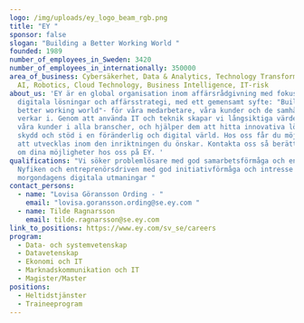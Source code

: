 ```yaml
---
logo: /img/uploads/ey_logo_beam_rgb.png
title: "EY "
sponsor: false
slogan: "Building a Better Working World "
founded: 1989
number_of_employees_in_Sweden: 3420
number_of_employees_in_internationally: 350000
area_of_business: Cybersäkerhet, Data & Analytics, Technology Transformation,
  AI, Robotics, Cloud Technology, Business Intelligence, IT-risk
about_us: 'EY är en global organisation inom affärsrådgivning med fokus på
  digitala lösningar och affärsstrategi, med ett gemensamt syfte: "Building a
  better working world"- för våra medarbetare, våra kunder och de samhällen vi
  verkar i. Genom att använda IT och teknik skapar vi långsiktiga värden för
  våra kunder i alla branscher, och hjälper dem att hitta innovativa lösningar,
  skydd och stöd i en föränderlig och digital värld. Hos oss får du möjligheten
  att utvecklas inom den inriktningen du önskar. Kontakta oss så berättar vi mer
  om dina möjligheter hos oss på EY. '
qualifications: "Vi söker problemlösare med god samarbetsförmåga och engagemang.
  Nyfiken och entreprenörsdriven med god initiativförmåga och intresse för
  morgondagens digitala utmaningar "
contact_persons:
  - name: "Lovisa Göransson Ording - "
    email: "lovisa.goransson.ording@se.ey.com "
  - name: Tilde Ragnarsson
    email: tilde.ragnarsson@se.ey.com
link_to_positions: https://www.ey.com/sv_se/careers
program:
  - Data- och systemvetenskap
  - Datavetenskap
  - Ekonomi och IT
  - Marknadskommunikation och IT
  - Magister/Master
positions:
  - Heltidstjänster
  - Traineeprogram
---
```

